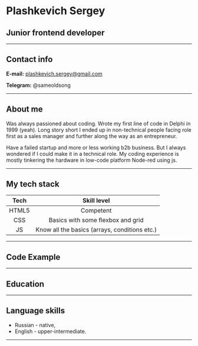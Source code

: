 # Plashkevich Sergey
## Junior frontend developer
***
## Contact info
**E-mail:** plashkevich.sergey@gmail.com


**Telegram:** @sameoldsong
***
## About me
Was always passioned about coding. Wrote my first line of code in Delphi in 1999 (yeah). Long story short I ended up in non-technical people facing role first as a sales manager and further along the way as an entrepreneur.

Have a failed startup and more or less working b2b business. But I always wondered if I could make it in a technical role. My coding experience is mostly tinkering the hardware in low-code platform Node-red using js. 
***
## My tech stack
|    Tech     | Skill level |
|:-----------:|:------------------------------------:|
|HTML5      |   Competent |
|CSS        |   Basics with some flexbox and grid |
|JS         |   Know all the basics (arrays, conditions etc.) |
***
## Code Example
***
## Education
***
## Language skills
* Russian - native,
* English - upper-intermediate.
***
